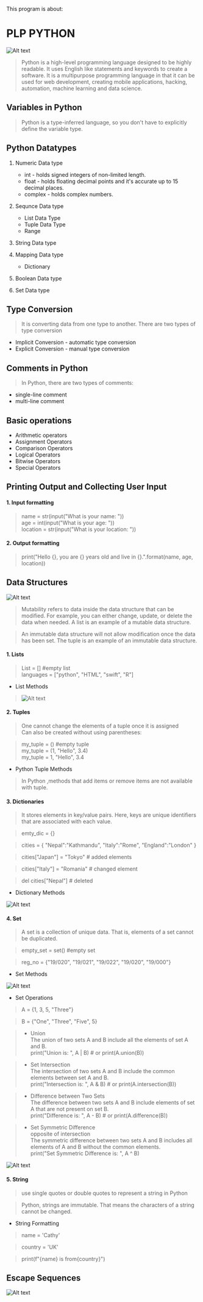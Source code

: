 This program is about: 
# PLP PYTHON

![Alt text](images/python-logo.png)

> Python is a high-level programming language designed to be highly readable. It uses English like statements and keywords to create a software. It is a multipurpose programming language in that it can be used for web development, creating mobile applications, hacking, automation, machine learning and data science.

## Variables in Python
> Python is a type-inferred language, so you don't have to explicitly define the variable type.

## Python Datatypes
1. Numeric Data type
    <ul>
        <li>int - holds signed integers of non-limited length.</li>
        <li>float - holds floating decimal points and it's accurate up to 15 decimal places.</li>
        <li>complex - holds complex numbers.</li>
    </ul>

2. Sequnce Data type
    <ul>
        <li>List Data Type
        <li>Tuple Data Type
        <li>Range
    </ul>

3. String Data type

4. Mapping Data type
    <ul>
        <li>Dictionary
    </ul>
5. Boolean Data type

6. Set Data type

## Type Conversion
> It is converting data from one type to another.
There are two types of type conversion
<ul>
    <li>Implicit Conversion - automatic type conversion
    <li>Explicit Conversion - manual type conversion
</ul>

## Comments in Python
> In Python, there are two types of comments:
<ul>
    <li>single-line comment
    <li>multi-line comment
</ul>

## Basic operations
<ul>
    <li>Arithmetic operators
    <li>Assignment Operators
    <li>Comparison Operators
    <li>Logical Operators
    <li>Bitwise Operators
    <li>Special Operators
</ul>

## Printing Output and Collecting User Input

#### 1. Input formatting
> name = str(input("What is your name: ")) <br>
age = int(input("What is your age: ")) <br>
location = str(input("What is your location: "))

#### 2. Output formatting
> print("Hello {}, you are {} years old and live in {}.".format(name, age, location))

## Data Structures

![Alt text](images/data_structures.png)

> Mutability refers to data inside the data structure that can be modified. For example, you can either change, update, or delete the data when needed. A list is an example of a mutable data structure.

> An immutable data structure will not allow modification once the data has been set. The tuple is an example of an immutable data structure.

#### 1. Lists
> List = [] #empty list <br>
> languages = ["python", "HTML", "swift", "R"]

- List Methods

> ![Alt text](images/list.png)

#### 2. Tuples
> One cannot change the elements of a tuple once it is assigned <br>
Can also be created without using parentheses:

> my_tuple = ()  #empty tuple <br>
> my_tuple = (1, "Hello", 3.4) <br>
> my_tuple = 1, "Hello", 3.4

- Python Tuple Methods
> In Python ,methods that add items or remove items are not available with tuple.


#### 3. Dictionaries
> It stores elements in key/value pairs. Here, keys are unique identifiers that are associated with each value.

> emty_dic = {} <br>

> cities = {
    "Nepal":"Kathmandu",
    "Italy":"Rome",
    "England":"London"
}

> cities["Japan"] = "Tokyo" # added elements

> cities["Italy"] = "Romania" # changed element

> del cities["Nepal"] # deleted

- Dictionary Methods

![Alt text](images/dictionaries.png)


#### 4. Set
> A set is a collection of unique data. That is, elements of a set cannot be duplicated.

> empty_set = set() #empty set

> reg_no = {"19/020", "19/021", "19/022", "19/020", "19/000"}

- Set Methods

![Alt text](images/set.png)

- Set Operations
> A = {1, 3, 5, "Three"}

> B = {"One", "Three", "Five", 5}

> - Union <br>
> The union of two sets A and B include all the elements of set A and B. <br>
> print("Union is: ", A | B) # or print(A.union(B))

> - Set Intersection <br>
> The intersection of two sets A and B include the common elements between set A and B. <br>
> print("Intersection is: ", A & B) # or print(A.intersection(B))

> - Difference between Two Sets <br>
> The difference between two sets A and B include elements of set A that are not present on set B. <br>
> print("Difference is: ", A - B) # or print(A.difference(B))

> - Set Symmetric Difference <br>
> opposite of intersection <br>
> The symmetric difference between two sets A and B includes all elements of A and B without the common elements. <br>
> print("Set Symmetric Difference is: ", A ^ B)

![Alt text](images/set2.png)


#### 5. String
> use single quotes or double quotes to represent a string in Python

> Python, strings are immutable. That means the characters of a string cannot be changed.

- String Formatting
> name = 'Cathy'

> country = 'UK'

> print(f"{name} is from{country}")

## Escape Sequences

![Alt text](images/escape.png)
